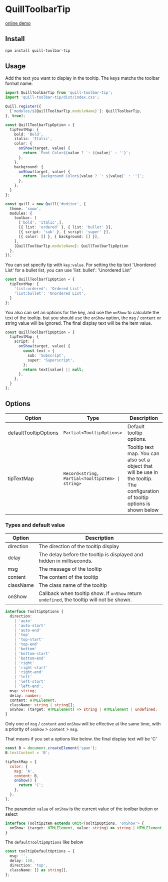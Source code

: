 # QuillToolbarTip

[online demo](https://zzxming.github.io/quill-toolbar-tip/)

## Install

```bash
npm install quill-toolbar-tip
```

## Usage

Add the text you want to display in the tooltip. The keys matchs the toolbar format name.

```ts
import QuillToolbarTip from 'quill-toolbar-tip';
import 'quill-toolbar-tip/dist/index.css';

Quill.register({
  [`modules/${QuillToolbarTip.moduleName}`]: QuillToolbarTip,
}, true);

const QuillToolbarTipOption = {
  tipTextMap: {
    bold: 'Bold',
    italic: 'Italic',
    color: {
      onShow(target, value) {
        return `Font Color${value ? `: ${value}` : ''}`;
      },
    },
    background: {
      onShow(target, value) {
        return `Background Color${value ? `: ${value}` : ''}`;
      },
    },
  }
};

const quill = new Quill('#editor', {
  theme: 'snow',
  modules: {
    toolbar: [
      ['bold', 'italic',],
      [{ list: 'ordered' }, { list: 'bullet' }],
      [{ script: 'sub' }, { script: 'super' }],
      [{ color: [] }, { background: [] }],
    ],
    [QuillToolbarTip.moduleName]: QuillToolbarTipOption
  },
});
```

You can set specify tip with `key:value`. For setting the tip text 'Unordered List' for a bullet list, you can use 'list: bullet': 'Unordered List'`

```ts
const QuillToolbarTipOption = {
  tipTextMap: {
    'list:ordered': 'Ordered List',
    'list:bullet': 'Unordered List',
  }
};
```

You also can set an options for the key, and use the `onShow` to calculate the text of the tooltip. but you should use the `onShow` option, the `msg` / `content` or string value will be ignored. The final display text will be the item value.

```ts
const QuillToolbarTipOption = {
  tipTextMap: {
    script: {
      onShow(target, value) {
        const text = {
          sub: 'Subscript',
          super: 'Superscript',
        };
        return text[value] || null;
      },
    },
  }
};
```

## Options

| Option                | Type                                             | Description                                                                                                                      |
| --------------------- | ------------------------------------------------ | -------------------------------------------------------------------------------------------------------------------------------- |
| defaultTooltipOptions | `Partial<TooltipOptions>`                        | Default tooltip options.                                                                                                         |
| tipTextMap            | `Record<string, Partial<TooltipItem> \| string>` | Tooltip text map. You can also set a object that will be use in the tooltip. The configuration of tooltip options is shown below |

### Types and default value

| Option    | Description                                                                                |
| --------- | ------------------------------------------------------------------------------------------ |
| direction | The direction of the tooltip display                                                       |
| delay     | The delay before the tooltip is displayed and hidden in milliseconds.                      |
| msg       | The message of the tooltip                                                                 |
| content   | The content of the tooltip                                                                 |
| className | The class name of the tooltip                                                              |
| onShow    | Callback when tooltip show. If `onShow` return `undefined`, the tooltip will not be shown. |

```ts
interface TooltipOptions {
  direction:
    | 'auto'
    | 'auto-start'
    | 'auto-end'
    | 'top'
    | 'top-start'
    | 'top-end'
    | 'bottom'
    | 'bottom-start'
    | 'bottom-end'
    | 'right'
    | 'right-start'
    | 'right-end'
    | 'left'
    | 'left-start'
    | 'left-end';
  msg: string;
  delay: number;
  content: HTMLElement;
  className: string | string[];
  onShow: (target: HTMLElement) => string | HTMLElement | undefined;
}
```

Only one of `msg` / `content` and `onShow` will be effective at the same time, with a priority of `onShow` > `content` > `msg`.

That means if you set a options like below. the final display text will be 'C'

```js
const B = document.createElement('span');
B.textContent = 'B';

tipTextMap = {
  color: {
    msg: 'A',
    content: B,
    onShow() {
      return 'C';
    },
  },
};
```

The parameter `value` of `onShow` is the current value of the toolbar button or select

```ts
interface TooltipItem extends Omit<TooltipOptions, 'onShow'> {
  onShow: (target: HTMLElement, value: string) => string | HTMLElement;
}
```

The `defaultTooltipOptions` like below

```ts
const tooltipDefaultOptions = {
  msg: '',
  delay: 150,
  direction: 'top',
  className: [] as string[],
};
```
